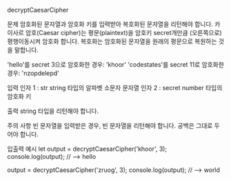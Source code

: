 decryptCaesarCipher

문제
암호화된 문자열과 암호화 키를 입력받아 복호화된 문자열을 리턴해야 합니다.
카이사르 암호(Caesar cipher)는 평문(plaintext)을 암호키 secret개만큼 (오른쪽으로) 평행이동시켜 암호화 합니다. 복호화는 암호화된 문자열을 원래의 평문으로 복원하는 것을 말합니다.

'hello'를 secret 3으로 암호화한 경우: 'khoor'
'codestates'를 secret 11로 암호화한 경우: 'nzopdelepd'

입력
인자 1 : str
string 타입의 알파벳 소문자 문자열
인자 2 : secret
number 타입의 암호화 키

출력
string 타입을 리턴해야 합니다.

주의 사항
빈 문자열을 입력받은 경우, 빈 문자열을 리턴해야 합니다.
공백은 그대로 두어야 합니다.

입출력 예시
let output = decryptCaesarCipher('khoor', 3);
console.log(output); // --> hello

output = decryptCaesarCipher('zruog', 3);
console.log(output); // --> world
